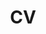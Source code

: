 ---
layout: cv
permalink: /cv/
title: CV
nav: true
nav_order: 5
toc:
  sidebar: left
# cv_pdf: example_pdf.pdf
---